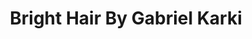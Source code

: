 ---
title: "Bright Hair By Gabriel Karki"
url: /edinburgh/bright-hair-by-gabriel-karki/
shop: hairdresser
---